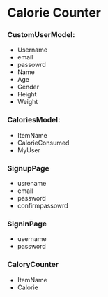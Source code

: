 # Calorie Counter
### CustomUserModel:
+ Username
+ email
+ passowrd
+ Name
+ Age
+ Gender
+ Height
+ Weight

### CaloriesModel:
+ ItemName
+ CalorieConsumed
+ MyUser

### SignupPage
+ usrename
+ email
+ password
+ confirmpassowrd

### SigninPage
+ username
+ password

### CaloryCounter
+ ItemName
+ Calorie
